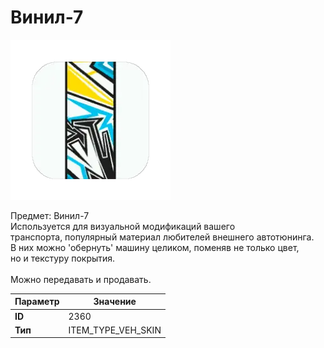 # Винил-7

![Item Image](../img/2360.webp?raw=true)

Предмет: Винил-7<br>Используется для визуальной модификаций вашего<br>транспорта, популярный материал любителей внешнего автотюнинга.<br>В них можно 'обернуть' машину целиком, поменяв не только цвет,<br>но и текстуру покрытия.<br><br>Можно передавать и продавать.


| Параметр | Значение |
|----------|----------|
| **ID** | 2360 |
| **Тип** | ITEM_TYPE_VEH_SKIN |

